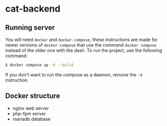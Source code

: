 # cat-backend

## Running server
You will need `docker` and `docker-compose`, these instructions are made for newer 
versions of `docker-compose` that use the command `docker compose` instead of the 
older one with the dash. To run the project, use the following command:
```bash
$ docker compose up -d --build
```
If you don't want to run the compose as a daemon, remove the `-d` instruction.

## Docker structure
- nginx web server
- php-fpm server
- mariadb database
